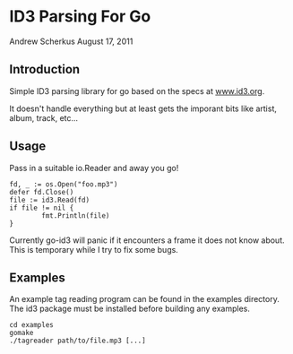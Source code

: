 ID3 Parsing For Go
==================

Andrew Scherkus
August 17, 2011


Introduction
------------

Simple ID3 parsing library for go based on the specs at www.id3.org.

It doesn't handle everything but at least gets the imporant bits like artist,
album, track, etc...


Usage
-----
Pass in a suitable io.Reader and away you go!

    fd, _ := os.Open("foo.mp3")
    defer fd.Close()
    file := id3.Read(fd)
    if file != nil {
            fmt.Println(file)
    }

Currently go-id3 will panic if it encounters a frame it does not know about.
This is temporary while I try to fix some bugs.


Examples
--------
An example tag reading program can be found in the examples directory. The
id3 package must be installed before building any examples.

    cd examples
    gomake
    ./tagreader path/to/file.mp3 [...]
